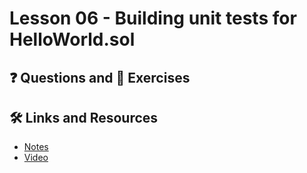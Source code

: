 # Lesson 06 - Building unit tests for HelloWorld.sol

## ❓ Questions and 💪 Exercises

## 🛠️ Links and Resources

- [Notes](https://github.com/Encode-Club-Solidity-Bootcamp/Lesson-06)
- [Video](https://www.youtube.com/watch?v=zwEwN5PCA9M)
